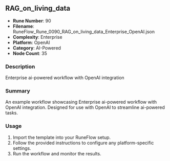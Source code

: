 ## RAG_on_living_data

- **Rune Number**: 90
- **Filename**: RuneFlow_Rune_0090_RAG_on_living_data_Enterprise_OpenAI.json
- **Complexity**: Enterprise
- **Platform**: OpenAI
- **Category**: AI-Powered
- **Node Count**: 35

### Description
Enterprise ai-powered workflow with OpenAI integration

### Summary
An example workflow showcasing Enterprise ai-powered workflow with OpenAI integration. Designed for use with OpenAI to streamline ai-powered tasks.

### Usage
1. Import the template into your RuneFlow setup.
2. Follow the provided instructions to configure any platform-specific settings.
3. Run the workflow and monitor the results.

